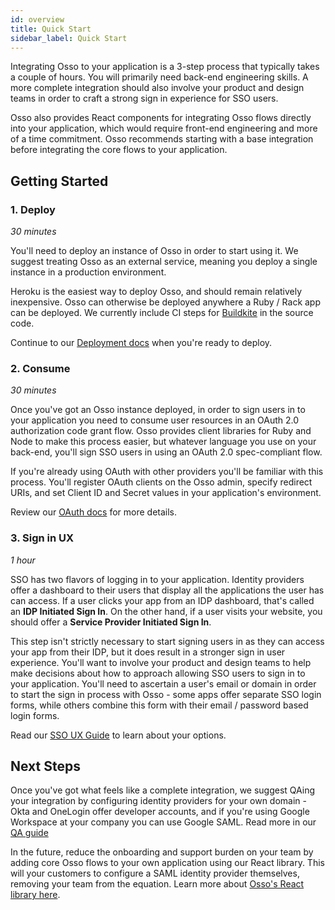 ```yaml
---
id: overview
title: Quick Start
sidebar_label: Quick Start
---
```


Integrating Osso to your application is a 3-step process that typically takes a couple of hours. You will primarily need back-end engineering skills. A more complete integration should also involve your product and design teams in order to craft a strong sign in experience for SSO users.

Osso also provides React components for integrating Osso flows directly into your application, which would require front-end engineering and more of a time commitment. Osso recommends starting with a base integration before integrating the core flows to your application.

## Getting Started

### 1. Deploy

_30 minutes_

You'll need to deploy an instance of Osso in order to start using it. We suggest treating Osso as an external service, meaning you deploy a single instance in a production environment.

Heroku is the easiest way to deploy Osso, and should remain relatively inexpensive. Osso can otherwise be deployed anywhere a Ruby / Rack app can be deployed. We currently include CI steps for [Buildkite](https://buildkite.com/) in the source code.

Continue to our [Deployment docs](/docs/integration/deployment) when you're ready to deploy.

### 2. Consume

_30 minutes_

Once you've got an Osso instance deployed, in order to sign users in to your application you need to consume user resources in an OAuth 2.0 authorization code grant flow. Osso provides client libraries for Ruby and Node to make this process easier, but whatever language you use on your back-end, you'll sign SSO users in using an OAuth 2.0 spec-compliant flow.

If you're already using OAuth with other providers you'll be familiar with this process. You'll register OAuth clients on the Osso admin, specify redirect URIs, and set Client ID and Secret values in your application's environment.

Review our [OAuth docs](/docs/integration/oauth-consumption) for more details.

### 3. Sign in UX

_1 hour_

SSO has two flavors of logging in to your application. Identity providers offer a dashboard to their users that display all the applications the user has can access. If a user clicks your app from an IDP dashboard, that's called an **IDP Initiated Sign In**. On the other hand, if a user visits your website, you should offer a **Service Provider Initiated Sign In**.

This step isn't strictly necessary to start signing users in as they can access your app from their IDP, but it does result in a stronger sign in user experience. You'll want to involve your product and design teams to help make decisions about how to approach allowing SSO users to sign in to your application. You'll need to ascertain a user's email or domain in order to start the sign in process with Osso - some apps offer separate SSO login forms, while others combine this form with their email / password based login forms.

Read our [SSO UX Guide](/docs/integration/oauth-consumption) to learn about your options.

## Next Steps

Once you've got what feels like a complete integration, we suggest QAing your integration by configuring identity providers for your own domain - Okta and OneLogin offer developer accounts, and if you're using Google Workspace at your company you can use Google SAML. Read more in our [QA guide](/docs/integration/test)

In the future, reduce the onboarding and support burden on your team by adding core Osso flows to your own application using our React library. This will your customers to configure a SAML identity provider themselves, removing your team from the equation. Learn more about [Osso's React library here](/docs/integration/self-serve-osso-react).
